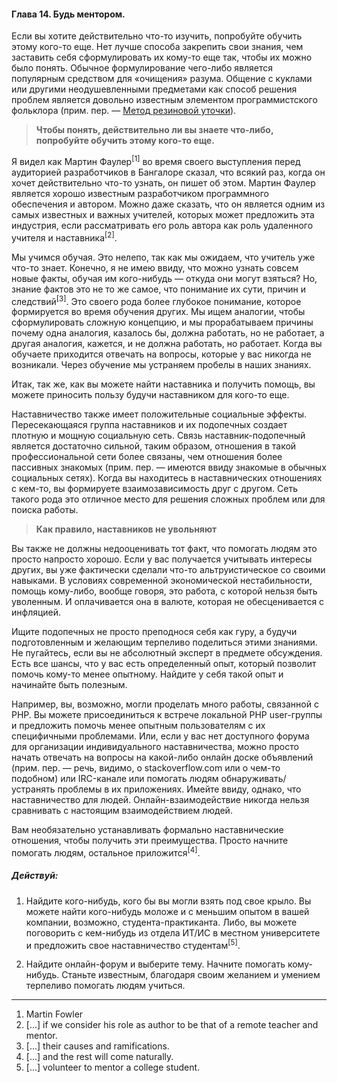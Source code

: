 #### Глава 14. Будь ментором.

Если вы хотите действительно что-то изучить, попробуйте обучить этому кого-то еще. Нет лучше способа
закрепить свои знания, чем заставить себя сформулировать их кому-то еще так, чтобы их можно было
понять. Обычное формулирование чего-либо является популярным средством для «очищения» разума.
Общение с куклами или другими неодушевленными предметами как способ решения проблем является
довольно известным элементом программистского фольклора (прим. пер. — [Метод резиновой уточки](http://ru.wikipedia.org/wiki/%D0%9C%D0%B5%D1%82%D0%BE%D0%B4_%D1%83%D1%82%D1%91%D0%BD%D0%BA%D0%B0)).

<habracut />

> **Чтобы понять, действительно ли вы знаете что-либо, попробуйте обучить этому кого-то еще.**

Я видел как Мартин Фаулер<sup>[1]</sup> во время своего выступления перед аудиторией разработчиков в Бангалоре
сказал, что всякий раз, когда он хочет действительно что-то узнать, он пишет об этом. Мартин Фаулер
является хорошо известным разработчиком программного обеспечения и автором. Можно даже сказать, что
он является одним из самых известных и важных учителей, которых может предложить эта индустрия, если
рассматривать его роль автора как роль удаленного учителя и наставника<sup>[2]</sup>.

Мы учимся обучая. Это нелепо, так как мы ожидаем, что учитель уже что-то знает. Конечно, я не имею
ввиду, что можно узнать совсем новые факты, обучая им кого-нибудь — откуда они могут взяться? Но,
знание фактов это не то же самое, что понимание их сути, причин и следствий<sup>[3]</sup>. Это своего рода
более глубокое понимание, которое формируется во время обучения других. Мы ищем аналогии, чтобы
сформулировать сложную концепцию, и мы прорабатываем причины почему одна аналогия, казалось бы,
должна работать, но не работает, а другая аналогия, кажется, и не должна работать, но работает.
Когда вы обучаете приходится отвечать на вопросы, которые у вас никогда не возникали. Через обучение
мы устраняем пробелы в наших знаниях.

Итак, так же, как вы можете найти наставника и получить помощь, вы можете приносить пользу будучи
наставником для кого-то еще.

Наставничество также имеет положительные социальные эффекты. Пересекающаяся группа наставников и их
подопечных создает плотную и мощную социальную сеть. Связь наставник-подопечный является достаточно
сильной, таким образом, отношения в такой профессиональной сети более связаны, чем отношения более
пассивных знакомых (прим. пер. — имеются ввиду знакомые в обычных социальных сетях). Когда вы
находитесь в наставнических отношениях с кем-то, вы формируете взаимозависимость друг с другом. Сеть
такого рода это отличное место для решения сложных проблем или для поиска работы.

> **Как правило, наставников не увольняют**

Вы также не должны недооценивать тот факт, что помогать людям это просто напросто хорошо. Если у вас
получается учитывать интересы других, вы уже фактически сделали что-то альтруистическое со своими
навыками. В условиях современной экономической нестабильности, помощь кому-либо, вообще говоря, это
работа, с которой нельзя быть уволенным. И оплачивается она в валюте, которая не обесценивается с
инфляцией.

Ищите подопечных не просто преподнося себя как гуру, а будучи подготовленным и желающим
терпеливо поделиться этими знаниями. Не пугайтесь, если вы не абсолютный эксперт в предмете
обсуждения. Есть все шансы, что у вас есть определенный опыт, который позволит помочь кому-то менее
опытному. Найдите у себя такой опыт и начинайте быть полезным.

Например, вы, возможно, могли проделать много работы, связанной с PHP. Вы можете присоединиться к
встрече локальной PHP user-группы и предложить помочь менее опытным пользователям с их специфичными
проблемами. Или, если у вас нет доступного форума для организации индивидуального наставничества,
можно просто начать отвечать на вопросы на какой-либо онлайн доске объявлений (прим. пер. — речь,
видимо, о stackoverflow.com или о чем-то подобном) или IRC-канале или помогать людям
обнаруживать/устранять проблемы в их приложениях. Имейте ввиду, однако, что наставничество для
людей. Онлайн-взаимодействие никогда нельзя сравнивать с настоящим взаимодействием людей.

Вам необязательно устанавливать формально наставнические отношения, чтобы получить эти преимущества.
Просто начните помогать людям, остальное приложится<sup>[4]</sup>.

##### Действуй:

1. Найдите кого-нибудь, кого бы вы могли взять под свое крыло. Вы можете найти кого-нибудь моложе
   и с меньшим опытом в вашей компании, возможно, студента-практиканта. Либо, вы можете поговорить
   с кем-нибудь из отдела ИТ/ИС в местном университете и предложить свое наставничество студентам<sup>[5]</sup>.

2. Найдите онлайн-форум и выберите тему. Начните помогать кому-нибудь. Станьте известным, благодаря
   своим желанием и умением терпеливо помогать людям учиться.

----

1. Martin Fowler
2. [...] if we consider his role as author to be that of a remote teacher and mentor.
3. [...] their causes and ramifications.
4. [...] and the rest will come naturally.
5. [...] volunteer to mentor a college student.
